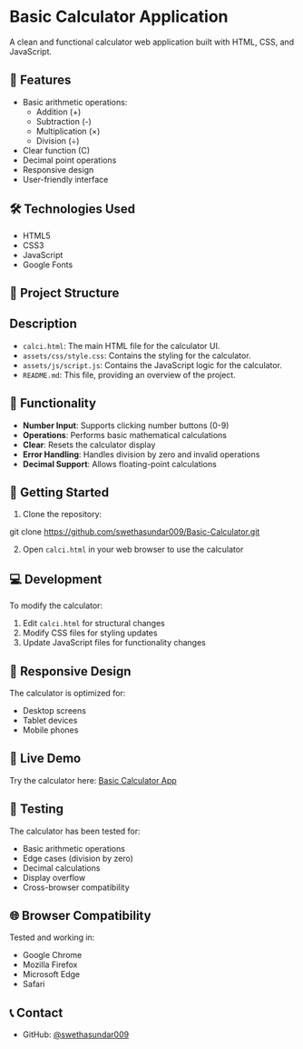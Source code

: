 # Basic Calculator Application

A clean and functional calculator web application built with HTML, CSS, and JavaScript.

## 🔢 Features

- Basic arithmetic operations:
  - Addition (+)
  - Subtraction (-)
  - Multiplication (×)
  - Division (÷)
- Clear function (C)
- Decimal point operations
- Responsive design
- User-friendly interface

## 🛠️ Technologies Used

- HTML5
- CSS3
- JavaScript
- Google Fonts

## 📂 Project Structure

## Description
- `calci.html`: The main HTML file for the calculator UI.
- `assets/css/style.css`: Contains the styling for the calculator.
- `assets/js/script.js`: Contains the JavaScript logic for the calculator.
- `README.md`: This file, providing an overview of the project.


## 🎯 Functionality

- **Number Input**: Supports clicking number buttons (0-9)
- **Operations**: Performs basic mathematical calculations
- **Clear**: Resets the calculator display
- **Error Handling**: Handles division by zero and invalid operations
- **Decimal Support**: Allows floating-point calculations

## 🚀 Getting Started

1. Clone the repository:

  git clone https://github.com/swethasundar009/Basic-Calculator.git


2. Open `calci.html` in your web browser to use the calculator

## 💻 Development

To modify the calculator:

1. Edit `calci.html` for structural changes
2. Modify CSS files for styling updates
3. Update JavaScript files for functionality changes

## 📱 Responsive Design

The calculator is optimized for:
- Desktop screens
- Tablet devices
- Mobile phones

## 🔗 Live Demo

Try the calculator here: [Basic Calculator App](https://swethasundar009.github.io/Basic-Calculator/calci.html)

## 🧪 Testing

The calculator has been tested for:
- Basic arithmetic operations
- Edge cases (division by zero)
- Decimal calculations
- Display overflow
- Cross-browser compatibility

## 🌐 Browser Compatibility

Tested and working in:
- Google Chrome
- Mozilla Firefox
- Microsoft Edge
- Safari

## 📞 Contact

- GitHub: [@swethasundar009](https://github.com/swethasundar009)


